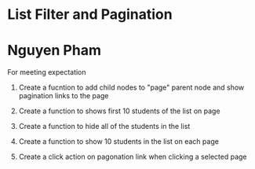 # List Filter and Pagination
# Nguyen Pham

<JavaScript>
For meeting expectation

1. Create a fucntion to add child nodes to "page" parent node and show pagination links to the page

2. Create a function to shows first 10 students of the list on page

3. Create a function to hide all of the students in the list

4. Create a function to show 10 students in the list on each page

5. Create a click action on pagonation link when clicking a selected page




